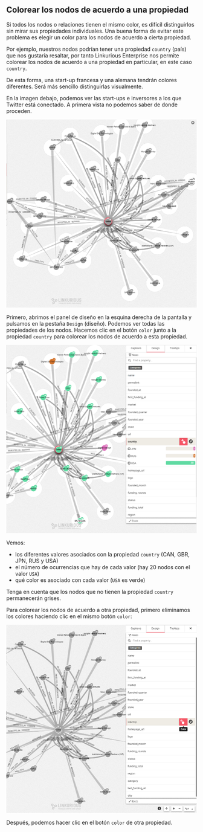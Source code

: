 ## Colorear los nodos de acuerdo a una propiedad

Si todos los nodos o relaciones tienen el mismo color, es difícil distinguirlos sin mirar sus propiedades individuales. Una buena forma de evitar este problema es elegir un color para los nodos de acuerdo a cierta propiedad.

Por ejemplo, nuestros nodos podrían tener una propiedad ```country``` (país) que nos gustaría resaltar, por tanto Linkurious Enterprise nos permite colorear los nodos de acuerdo a una propiedad en particular, en este caso ```country```.

De esta forma, una start-up francesa y una alemana tendrán colores diferentes. Será más sencillo distinguirlas visualmente.

En la imagen debajo, podemos ver las start-ups e inversores a los que Twitter está conectado. A primera vista no podemos saber de donde proceden.

![](../../en/style/SinColor.png)

Primero, abrimos el panel de diseño en la esquina derecha de la pantalla y pulsamos en la pestaña ```Design``` (diseño). Podemos ver todas las propiedades de los nodos. Hacemos clic en el botón ```color``` junto a la propiedad ```country``` para colorear los nodos de acuerdo a esta propiedad.

![](../../en/style/Colors.png)

Vemos:
* los diferentes valores asociados con la propiedad ```country``` (CAN, GBR, JPN, RUS y USA)
* el número de ocurrencias que hay de cada valor (hay 20 nodos con el valor ```USA```)
* qué color es asociado con cada valor (```USA``` es verde)

Tenga en cuenta que los nodos que no tienen la propiedad ```country``` permanecerán grises.

Para colorear los nodos de acuerdo a otra propiedad, primero eliminamos los colores haciendo clic en el mismo botón ```color```:

![](../../en/style/Unset.png)

Después, podemos hacer clic en el botón ```color``` de otra propiedad.
